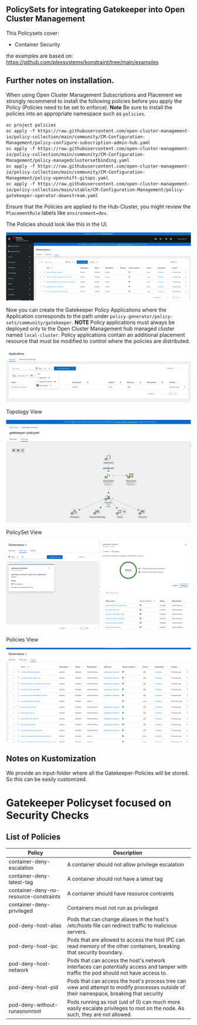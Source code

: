 ## PolicySets for integrating Gatekeeper into Open Cluster Management

This Policysets cover:

- Container Security 

the examples are based on:  https://github.com/plexsystems/konstraint/tree/main/examples

## Further notes on installation.

When using Open Cluster Management Subscriptions and Placement we strongly recommend to install the following policies before you apply the Policy (Policies need to be set to enforce).
**Note** Be sure to install the policies into an appropriate namespace such as `policies`.

```
oc project policies
oc apply -f https://raw.githubusercontent.com/open-cluster-management-io/policy-collection/main/community/CM-Configuration-Management/policy-configure-subscription-admin-hub.yaml
oc apply -f https://raw.githubusercontent.com/open-cluster-management-io/policy-collection/main/community/CM-Configuration-Management/policy-managedclustersetbinding.yaml
oc apply -f https://raw.githubusercontent.com/open-cluster-management-io/policy-collection/main/community/CM-Configuration-Management/policy-openshift-gitops.yaml
oc apply -f https://raw.githubusercontent.com/open-cluster-management-io/policy-collection/main/stable/CM-Configuration-Management/policy-gatekeeper-operator-downstream.yaml
```

Ensure that the Policies are applied to the Hub-Cluster, you might review the `PlacementRule` labels 
like `environment=dev`.


The Policies should look like this in the UI.

![Policies](images/policies-installed.png)

Now you can create the Gatekeeper Policy Applications where the Application corresponds to the path under `policy-generator/policy-sets/community/gatekeeper`.
**NOTE** Policy applications must always be deployed only to the Open Cluster Management hub managed cluster named `local-cluster`. Policy applications contain an additional placement resource that must be modified to control where the policies are distributed.

![Subscriptions](images/subscription.png)


Topology View

![Topology](images/topology.png)

PolicySet View

![PolicySets](images/policysets.png)

Policies View

![Policies](images/policies.png)


  

## Notes on Kustomization

We provide an input-folder where all the Gatekeeper-Policies will be stored.
So this can be easily customized. 


# Gatekeeper Policyset focused on Security Checks


## List of Policies 


Policy                                  | Description 
----------------------------------------| ----------- 
container-deny-escalation               | A container should not allow privilege escalation
container-deny-latest-tag               | A container should not have a latest tag
container-deny-no-resource-constraints  | A container should have resource contraints
container-deny-privileged               | Containers must not run as privileged
pod-deny-host-alias                     | Pods that can change aliases in the host's /etc/hosts file can redirect traffic to malicious servers.
pod-deny-host-ipc                       | Pods that are allowed to access the host IPC can read memory of the other containers, breaking that security boundary.
pod-deny-host-network                   | Pods that can access the host's network interfaces can potentially access and tamper with traffic the pod should not have access to.
pod-deny-host-pid                       | Pods that can access the host's process tree can view and attempt to modify processes outside of their namespace, breaking that security
pod-deny-without-runasnonroot           | Pods running as root (uid of 0) can much more easily escalate privileges to root on the node. As such, they are not allowed.

























